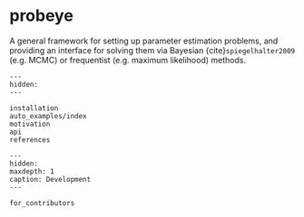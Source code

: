 # probeye

A general framework for setting up parameter estimation problems, and providing an
interface for solving them via Bayesian {cite}`spiegelhalter2009` (e.g. MCMC) or
frequentist (e.g. maximum likelihood) methods.

```{toctree}
---
hidden:
---

installation
auto_examples/index
motivation
api
references
```

```{toctree}
---
hidden:
maxdepth: 1
caption: Development
---

for_contributors
```
